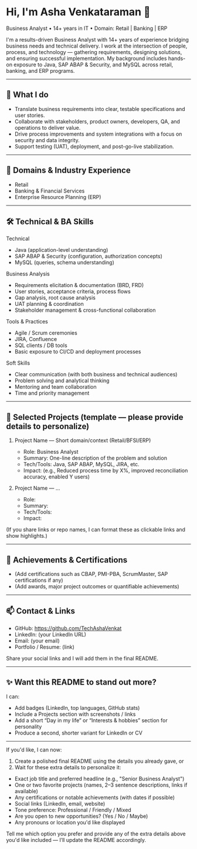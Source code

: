 # Hi, I'm Asha Venkataraman 👋

Business Analyst • 14+ years in IT • Domain: Retail | Banking | ERP

I'm a results-driven Business Analyst with 14+ years of experience bridging business needs and technical delivery. I work at the intersection of people, process, and technology — gathering requirements, designing solutions, and ensuring successful implementation. My background includes hands-on exposure to Java, SAP ABAP & Security, and MySQL across retail, banking, and ERP programs.

---

## 🔭 What I do
- Translate business requirements into clear, testable specifications and user stories.
- Collaborate with stakeholders, product owners, developers, QA, and operations to deliver value.
- Drive process improvements and system integrations with a focus on security and data integrity.
- Support testing (UAT), deployment, and post-go-live stabilization.

---

## 💼 Domains & Industry Experience
- Retail
- Banking & Financial Services
- Enterprise Resource Planning (ERP)

---

## 🛠 Technical & BA Skills

Technical
- Java (application-level understanding)
- SAP ABAP & Security (configuration, authorization concepts)
- MySQL (queries, schema understanding)

Business Analysis
- Requirements elicitation & documentation (BRD, FRD)
- User stories, acceptance criteria, process flows
- Gap analysis, root cause analysis
- UAT planning & coordination
- Stakeholder management & cross-functional collaboration

Tools & Practices
- Agile / Scrum ceremonies
- JIRA, Confluence
- SQL clients / DB tools
- Basic exposure to CI/CD and deployment processes

Soft Skills
- Clear communication (with both business and technical audiences)
- Problem solving and analytical thinking
- Mentoring and team collaboration
- Time and priority management

---

## 🚀 Selected Projects (template — please provide details to personalize)
1. Project Name — Short domain/context (Retail/BFSI/ERP)
   - Role: Business Analyst
   - Summary: One-line description of the problem and solution
   - Tech/Tools: Java, SAP ABAP, MySQL, JIRA, etc.
   - Impact: (e.g., Reduced process time by X%, improved reconciliation accuracy, enabled Y users)

2. Project Name — ...
   - Role:
   - Summary:
   - Tech/Tools:
   - Impact:

(If you share links or repo names, I can format these as clickable links and show highlights.)

---

## 🎯 Achievements & Certifications
- (Add certifications such as CBAP, PMI-PBA, ScrumMaster, SAP certifications if any)
- (Add awards, major project outcomes or quantifiable achievements)

---

## 📫 Contact & Links
- GitHub: https://github.com/TechAshaVenkat
- LinkedIn: (your LinkedIn URL)
- Email: (your email)
- Portfolio / Resume: (link)

Share your social links and I will add them in the final README.

---

## ✨ Want this README to stand out more?
I can:
- Add badges (LinkedIn, top languages, GitHub stats)
- Include a Projects section with screenshots / links
- Add a short “Day in my life” or “Interests & hobbies” section for personality
- Produce a second, shorter variant for LinkedIn or CV

---

If you'd like, I can now:
1) Create a polished final README using the details you already gave, or  
2) Wait for these extra details to personalize it:

- Exact job title and preferred headline (e.g., "Senior Business Analyst")
- One or two favorite projects (names, 2–3 sentence descriptions, links if available)
- Any certifications or notable achievements (with dates if possible)
- Social links (LinkedIn, email, website)
- Tone preference: Professional / Friendly / Mixed
- Are you open to new opportunities? (Yes / No / Maybe)
- Any pronouns or location you'd like displayed

Tell me which option you prefer and provide any of the extra details above you'd like included — I’ll update the README accordingly.